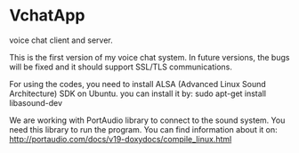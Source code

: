VchatApp
========

voice chat client and server.

This is the first version of my voice chat system. In future versions, the bugs will be fixed and it should support SSL/TLS communications.

For using the codes, you need to install ALSA (Advanced Linux Sound Architecture) SDK on Ubuntu. you can install it by: 
sudo apt-get install libasound-dev

We are working with PortAudio library to connect to the sound system. You need this library to run the program. You can find information about it on:
http://portaudio.com/docs/v19-doxydocs/compile_linux.html
